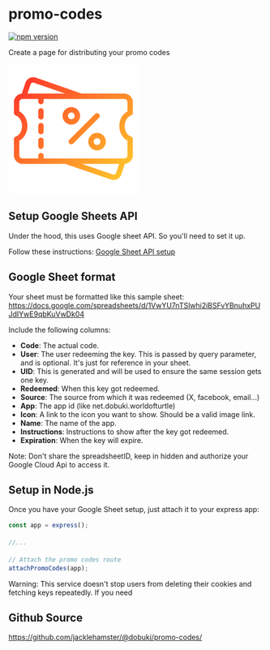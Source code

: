 # promo-codes

[![npm version](https://badge.fury.io/js/@dobuki%2promo-codes.svg)](https://www.npmjs.com/package/@dobuki/promo-codes)

Create a page for distributing your promo codes

![icon](icon.png)

## Setup Google Sheets API

Under the hood, this uses Google sheet API. So you'll need to set it up.

Follow these instructions: [Google Sheet API setup](https://github.com/jacklehamster/google-sheet-db?tab=readme-ov-file#setup)

## Google Sheet format

Your sheet must be formatted like this sample sheet:
<https://docs.google.com/spreadsheets/d/1VwYU7nTSlwhi2iBSFvYBnuhxPUJdIYwE9qbKuVwDk04>

Include the following columns:

- **Code**: The actual code.
- **User**: The user redeeming the key. This is passed by query parameter, and is optional. It's just for reference in your sheet.
- **UID**: This is generated and will be used to ensure the same session gets one key.
- **Redeemed**: When this key got redeemed.
- **Source**: The source from which it was redeemed (X, facebook, email...)
- **App**: The app id (like net.dobuki.worldofturtle)
- **Icon**: A link to the icon you want to show. Should be a valid image link.
- **Name**: The name of the app.
- **Instructions**: Instructions to show after the key got redeemed.
- **Expiration**: When the key will expire.

Note: Don't share the spreadsheetID, keep in hidden and authorize your Google Cloud Api to access it.

## Setup in Node.js

Once you have your Google Sheet setup, just attach it to your express app:

```javascript
const app = express();

//...

// Attach the promo codes route
attachPromoCodes(app);
```

Warning: This service doesn't stop users from deleting their cookies and fetching keys repeatedly. If you need 

## Github Source

<https://github.com/jacklehamster/@dobuki/promo-codes/>
